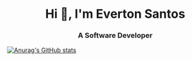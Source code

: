<h1 align="center">Hi 👋, I'm Everton Santos</h1>
<h3 align="center">A Software Developer</h3>

[![Anurag's GitHub stats](https://github-readme-stats.vercel.app/api?username=evertondevelop&count_private=true&hide=prs&show_icons=true&theme=radical)](https://github.com/anuraghazra/github-readme-stats)
